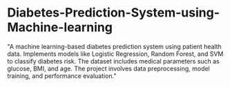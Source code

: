 # Diabetes-Prediction-System-using-Machine-learning
"A machine learning-based diabetes prediction system using patient health data. Implements models like Logistic Regression, Random Forest, and SVM to classify diabetes risk. The dataset includes medical parameters such as glucose, BMI, and age. The project involves data preprocessing, model training, and performance evaluation."
